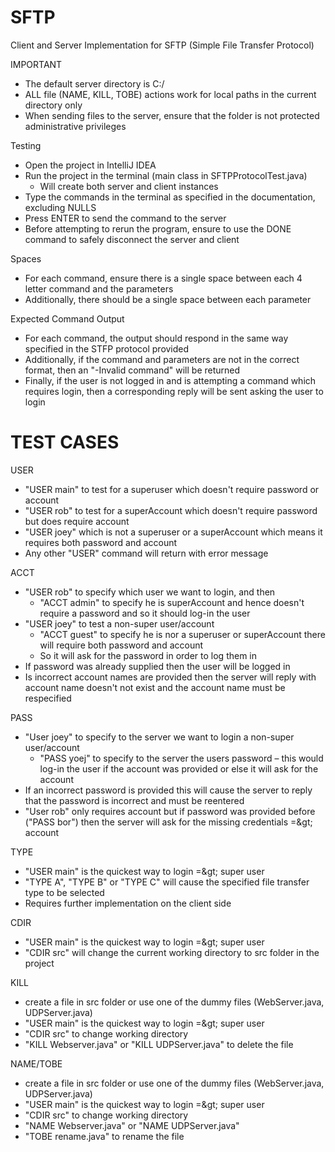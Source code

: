 # SFTP

Client and Server Implementation for SFTP (Simple File Transfer Protocol)

IMPORTANT

- The default server directory is C:/
- ALL file (NAME, KILL, TOBE) actions work for local paths in the current directory only
- When sending files to the server, ensure that the folder is not protected administrative privileges

Testing

- Open the project in IntelliJ IDEA
- Run the project in the terminal (main class in SFTPProtocolTest.java)
  - Will create both server and client instances
- Type the commands in the terminal as specified in the documentation, excluding NULLS
- Press ENTER to send the command to the server
- Before attempting to rerun the program, ensure to use the DONE command to safely disconnect the server and client

Spaces

- For each command, ensure there is a single space between each 4 letter command and the parameters
- Additionally, there should be a single space between each parameter

Expected Command Output

- For each command, the output should respond in the same way specified in the STFP protocol provided
- Additionally, if the command and parameters are not in the correct format, then an &quot;-Invalid command&quot; will be returned
- Finally, if the user is not logged in and is attempting a command which requires login, then a corresponding reply will be sent asking the user to login

# TEST CASES

USER

- &quot;USER main&quot; to test for a superuser which doesn&#39;t require password or account
- &quot;USER rob&quot; to test for a superAccount which doesn&#39;t require password but does require account
- &quot;USER joey&quot; which is not a superuser or a superAccount which means it requires both password and account
- Any other &quot;USER&quot; command will return with error message

ACCT

- &quot;USER rob&quot; to specify which user we want to login, and then
  - &quot;ACCT admin&quot; to specify he is superAccount and hence doesn&#39;t require a password and so it should log-in the user
- &quot;USER joey&quot; to test a non-super user/account
  - &quot;ACCT guest&quot; to specify he is nor a superuser or superAccount there will require both password and account
  - So it will ask for the password in order to log them in
- If password was already supplied then the user will be logged in
- Is incorrect account names are provided then the server will reply with account name doesn&#39;t not exist and the account name must be respecified

PASS

- &quot;User joey&quot; to specify to the server we want to login a non-super user/account
  - &quot;PASS yoej&quot; to specify to the server the users password – this would log-in the user if the account was provided or else it will ask for the account
- If an incorrect password is provided this will cause the server to reply that the password is incorrect and must be reentered
- &quot;User rob&quot; only requires account but if password was provided before (&quot;PASS bor&quot;) then the server will ask for the missing credentials =\&gt; account

TYPE

- &quot;USER main&quot; is the quickest way to login =\&gt; super user
- &quot;TYPE A&quot;, &quot;TYPE B&quot; or &quot;TYPE C&quot; will cause the specified file transfer type to be selected
- Requires further implementation on the client side

CDIR

- &quot;USER main&quot; is the quickest way to login =\&gt; super user
- &quot;CDIR src&quot; will change the current working directory to src folder in the project

KILL

- create a file in src folder or use one of the dummy files (WebServer.java, UDPServer.java)
- &quot;USER main&quot; is the quickest way to login =\&gt; super user
- &quot;CDIR src&quot; to change working directory
- &quot;KILL Webserver.java&quot; or &quot;KILL UDPServer.java&quot; to delete the file

NAME/TOBE

- create a file in src folder or use one of the dummy files (WebServer.java, UDPServer.java)
- &quot;USER main&quot; is the quickest way to login =\&gt; super user
- &quot;CDIR src&quot; to change working directory
- &quot;NAME Webserver.java&quot; or &quot;NAME UDPServer.java&quot;
- &quot;TOBE rename.java&quot; to rename the file
